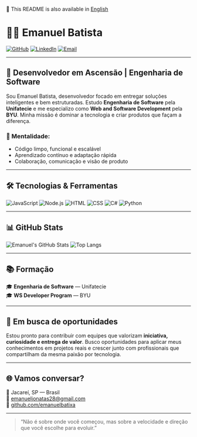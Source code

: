 📄 This README is also available in [English](README.en.md)


# 👨‍💻 Emanuel Batista

[![GitHub](https://img.shields.io/badge/GitHub-emanuelbatixa-181717?style=for-the-badge&logo=github)](https://github.com/emanuelbatixta) 
[![LinkedIn](https://img.shields.io/badge/LinkedIn-emanuel--jonatas-0A66C2?style=for-the-badge&logo=linkedin)](https://www.linkedin.com/in/emanuel-jonatas/)
[![Email](https://img.shields.io/badge/Email-emanueljonatas28@gmail.com-D14836?style=for-the-badge&logo=gmail)](mailto:emanueljonatas28@gmail.com) 

---

## 🚀 Desenvolvedor em Ascensão | Engenharia de Software

Sou Emanuel Batista, desenvolvedor focado em entregar soluções inteligentes e bem estruturadas. Estudo **Engenharia de Software** pela **Unifatecie** e me especializo como **Web and Software Development** pela **BYU**. Minha missão é dominar a tecnologia e criar produtos que façam a diferença.

### 🧠 Mentalidade:
- Código limpo, funcional e escalável
- Aprendizado contínuo e adaptação rápida
- Colaboração, comunicação e visão de produto

---

## 🛠️ Tecnologias & Ferramentas

![JavaScript](https://img.shields.io/badge/-JavaScript-F7DF1E?style=for-the-badge&logo=javascript&logoColor=black) 
![Node.js](https://img.shields.io/badge/-Node.js-339933?style=for-the-badge&logo=node.js&logoColor=white) 
![HTML](https://img.shields.io/badge/-HTML5-E34F26?style=for-the-badge&logo=html5&logoColor=white) 
![CSS](https://img.shields.io/badge/-CSS3-1572B6?style=for-the-badge&logo=css3&logoColor=white) 
![C#](https://img.shields.io/badge/-CSharp-239120?style=for-the-badge&logo=csharp&logoColor=white) 
![Python](https://img.shields.io/badge/-Python-3776AB?style=for-the-badge&logo=python&logoColor=white) 

---

## 📊 GitHub Stats

![Emanuel's GitHub Stats](https://github-readme-stats.vercel.app/api?username=emanuelbatixta&show_icons=true&theme=radical)
![Top Langs](https://github-readme-stats.vercel.app/api/top-langs/?username=emanuelbatixta&layout=compact&theme=radical)

---

## 📚 Formação

🎓 **Engenharia de Software** — Unifatecie  
🎓 **WS Developer Program** — BYU

---

## 💼 Em busca de oportunidades

Estou pronto para contribuir com equipes que valorizam **iniciativa, curiosidade e entrega de valor**. Busco oportunidades para aplicar meus conhecimentos em projetos reais e crescer junto com profissionais que compartilham da mesma paixão por tecnologia.

---

## 🌐 Vamos conversar?

📍 Jacareí, SP — Brasil  
📧 emanueljonatas28@gmail.com  
🔗 [github.com/emanuelbatixa](https://github.com/emanuelbatixta)

---

> “Não é sobre onde você começou, mas sobre a velocidade e direção que você escolhe para evoluir.”
